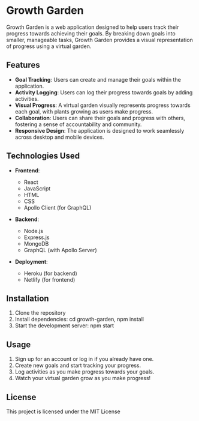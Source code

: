 # Growth Garden

Growth Garden is a web application designed to help users track their progress towards achieving their goals. By breaking down goals into smaller, manageable tasks, Growth Garden provides a visual representation of progress using a virtual garden.

## Features

- **Goal Tracking**: Users can create and manage their goals within the application.
- **Activity Logging**: Users can log their progress towards goals by adding activities.
- **Visual Progress**: A virtual garden visually represents progress towards each goal, with plants growing as users make progress.
- **Collaboration**: Users can share their goals and progress with others, fostering a sense of accountability and community.
- **Responsive Design**: The application is designed to work seamlessly across desktop and mobile devices.

## Technologies Used

- **Frontend**:
  - React
  - JavaScript
  - HTML
  - CSS
  - Apollo Client (for GraphQL)

- **Backend**:
  - Node.js
  - Express.js
  - MongoDB
  - GraphQL (with Apollo Server)

- **Deployment**:
  - Heroku (for backend)
  - Netlify (for frontend)

## Installation

1. Clone the repository
2. Install dependencies: cd growth-garden, npm install
3. Start the development server: npm start

## Usage

1. Sign up for an account or log in if you already have one.
2. Create new goals and start tracking your progress.
3. Log activities as you make progress towards your goals.
4. Watch your virtual garden grow as you make progress!

## License

This project is licensed under the MIT License 







